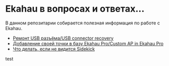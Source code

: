 # Ekahau в вопросах и ответах...

В данном репозитарии собирается полезная информация по работе с Ekahau.

- [Ремонт USB разъёма/USB connector recovery](USB_recover.md)
- [Добавление своей точки в базу Ekahau Pro/Custom AP in Ekahau Pro](CusctomAP.md)
- [Что делать, если не видится Sidekick](ESK1dshow.md)


test